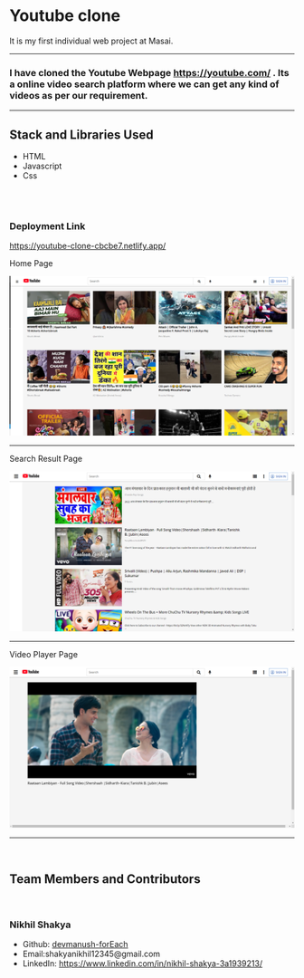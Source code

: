 <h1>Youtube clone</h1>
<p>It is my first individual web project at Masai. </p>

<hr>

<h3>I have cloned the Youtube Webpage <a href="https://youtube.com/" target="_blank">https://youtube.com/</a> . Its a online video search platform where we can get any kind of videos as per our requirement. </h3>

<hr>

<h2>Stack and Libraries Used</h2>
<ul>
  <li>HTML</li>
  <li>Javascript</li>
  <li>Css</li>
</ul>

<br><br>
<h3>Deployment Link</h3>
<a href="https://youtube-clone-cbcbe7.netlify.app/">https://youtube-clone-cbcbe7.netlify.app/</a>


<p>Home Page</p>
<img src="./readmePics/homepage.png" alt="landing page">

<hr>
<p>Search Result Page</p>
<img src="./readmePics/searchpage.png" alt="courses page">

<hr>
<p> Video Player Page</p>
<img src="./readmePics/playerpage.png" alt="signup page">


<hr>
<br>
<h2>Team Members and Contributors</h2>
<br>


<h3>Nikhil Shakya</h3>
<ul>
  <li>Github:  <a href= "https://github.com/devmanush-forEach" >devmanush-forEach</a></li>
  <li>Email:shakyanikhil12345@gmail.com </li>
  <li>LinkedIn: <a href="https://www.linkedin.com/in/nikhil-shakya-3a1939213/">https://www.linkedin.com/in/nikhil-shakya-3a1939213/ </a></li>
</ul>

<br>

